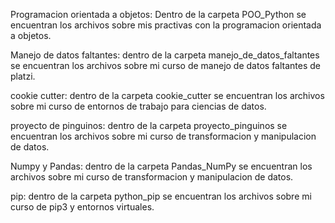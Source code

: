Programacion orientada a objetos: Dentro de la carpeta POO_Python se encuentran los archivos sobre mis practivas con la programacion orientada a objetos.

Manejo de datos faltantes: dentro de la carpeta manejo_de_datos_faltantes se encuentran los archivos sobre mi curso de manejo de datos faltantes de platzi.

cookie cutter: dentro de la carpeta cookie_cutter se encuentran los archivos sobre mi curso de entornos de trabajo para ciencias de datos.

proyecto de pinguinos: dentro de la carpeta proyecto_pinguinos se encuentran los archivos sobre mi curso de transformacion y manipulacion de datos.

Numpy y Pandas: dentro de la carpeta Pandas_NumPy se encuentran los archivos sobre mi curso de transformacion y manipulacion de datos.

pip: dentro de la carpeta python_pip se encuentran los archivos sobre mi curso de pip3 y entornos virtuales.